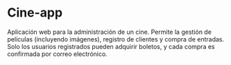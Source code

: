 # Cine-app
Aplicación web para la administración de un cine. Permite la gestión de películas (incluyendo imágenes), registro de clientes y compra de entradas. Solo los usuarios registrados pueden adquirir boletos, y cada compra es confirmada por correo electrónico.
